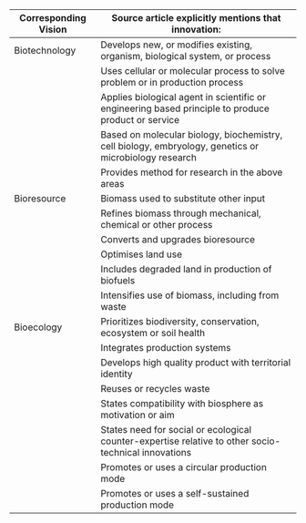 | Corresponding Vision | Source article explicitly mentions that innovation:                                                   |
|----------------------|-------------------------------------------------------------------------------------------------------|
| Biotechnology        | Develops new, or modifies existing, organism, biological system, or process                            |
|                      | Uses cellular or molecular process to solve problem or in production process                          |
|                      | Applies biological agent in scientific or engineering based principle to produce product or service   |
|                      | Based on molecular biology, biochemistry, cell biology, embryology, genetics or microbiology research |
|                      | Provides method for research in the above areas                                                       |
| Bioresource          | Biomass used to substitute other input                                                                |
|                      | Refines biomass through mechanical, chemical or other process                                         |
|                      | Converts and upgrades bioresource                                                                     |
|                      | Optimises land use                                                                                    |
|                      | Includes degraded land in production of biofuels                                                      |
|                      | Intensifies use of biomass, including from waste                                                      |
| Bioecology           | Prioritizes biodiversity, conservation, ecosystem or soil health                                      |
|                      | Integrates production systems                                                                         |
|                      | Develops high quality product with territorial identity                                               |
|                      | Reuses or recycles waste                                                                              |
|                      | States compatibility with biosphere as motivation or aim                                              |
|                      | States need for social or ecological counter-expertise relative to other socio-technical innovations  |
|                      | Promotes or uses a circular production mode                                                           |
|                      | Promotes or uses a self-sustained production mode                                                     |
